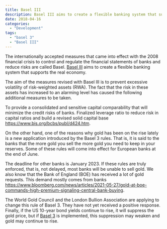 ```yaml
---
title: Basel III
description: Basel III aims to create a flexible banking system that supports the real economy..
date: 2018-04-16
categories:
  - "Development"
tags:
  - "basel 3"
  - "Basel III"
---
```


The internationally accepted measures that came into effect with the 2008 financial crisis to control and regulate the financial statements of banks and reduce risks are called Basel. [Basel III](https://arzualvan.com/basel-iii-gold/) aims to create a flexible banking system that supports the real economy.

The aim of the measures revised with Basel III is to prevent excessive volatility of risk-weighted assets (RWA). The fact that the risk in these assets has increased to an alarming level has caused the following additional measures to be taken.

To provide a consolidated and sensitive capital comparability that will minimize the credit risks of banks. Finalized leverage ratio to reduce risk in capital ratios and build a revised solid capital base https://www.bis.org/bcbs/publ/d424.htm.

On the other hand, one of the reasons why gold has been on the rise lately is a new application introduced by the Basel 3 rules. That is, it is said to the banks that the more gold you sell the more gold you need to keep in your reserves. Some of these rules will come into effect for European banks at the end of June.

The deadline for other banks is January 2023. If these rules are truly enforced, that is, not delayed, most banks will be unable to sell gold. We also know that the Bank of England (BOE) has received a lot of gold requests. This demand mostly comes from banks https://www.bloomberg.com/news/articles/2021-05-27/gold-at-boe-commands-high-premium-signaling-central-bank-buying.

The World Gold Council and the London Bullion Association are applying to change this rule of Basel 3. They have not yet received a positive response. Finally, if the US 10-year bond yields continue to rise, it will suppress the gold price, but if [Basel 3](https://arzualvan.com/basel-iii-gold/) is implemented, this suppression may weaken and gold may continue to rise.
